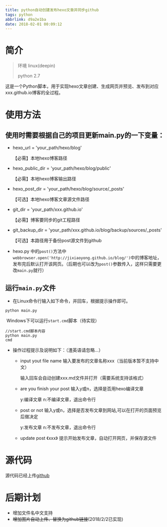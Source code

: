 ```yaml
---
title: python自动创建发布hexo文章并同步github
tags: python
abbrlink: d9a2e1ba
date: 2018-02-01 00:09:12
---
```


# 简介

> 环境 linux(deepin)
>
> python 2.7

这是一个Python脚本，用于实现hexo文章创建、生成网页并预览、发布到对应xxx.github.io博客的全过程。

# 使用方法

## 使用时需要根据自己的项目更新main.py的一下变量：

* hexo_url = 'your_path/hexo/blog'

  【必需】本地hexo博客路径

* hexo_public_dir = 'your_path/hexo/blog/public'

  【必需】本地hexo博客输出路径

* hexo_post_dir = 'your_path/hexo/blog/source/_posts'

  【可选】本地hexo博客文章源文件路径

* git_dir = 'your_path/xxx.github.io'

  【必需】博客要同步的git工程路径

* git_backup_dir = 'your_path/xxx.github.io/blog/backup/sources/_posts'

  【可选】本路径用于备份post源文件到github

* hexo.py 中的`post()`方法中`webbrowser.open('http://jixiaoyong.github.io/blog/')`中的博客地址，发布完后默认打开该网页。（后期也可以改为`post()`参数传入，这样只需要更改`main.py`就行）

## 运行`main.py`文件

* 在Linux命令行输入如下命令，并回车，根据提示操作即可。

```
python main.py
```

​    Windows下可以运行`start.cmd`脚本（待实现）

```
//start.cmd脚本内容
python main.py
cmd
```

* 操作过程提示及说明如下：（渣英语请忽略...）

  * input yout file name 输入要发布的文章名称xxx（当前版本暂不支持中文）

    输入回车会自动创建xxx.md文件并打开（需要系统支持该格式）

  * are you finish your post 输入y或n，选择是否用hexo编译文章

    y:编译文章  n:不编译文章，退出命令行

  * post or not  输入y或n，选择是否发布文章到网站,可以在打开的页面预览后做决定

    y:发布文章  n:不发布文章，退出命令行

  * update post  《xxx》 提示开始发布文章，自动打开网页，并保存源文件



# 源代码

源代码已经上传[github](https://github.com/jixiaoyong/AndroidNote/tree/master/code/2018-1-31/python%E8%87%AA%E5%8A%A8%E5%8C%96%E9%83%A8%E7%BD%B2%E6%96%87%E7%AB%A0)



# 后期计划

* 增加文件名中文支持
* ~~增加图片自动上传、替换为github链接~~(2018/2/2已实现)